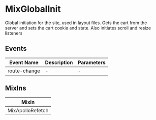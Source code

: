 # MixGlobalInit

Global initiation for the site, used in layout files. Gets the cart from the server and sets the cart cookie and state. Also initiates scroll and resize listeners

## Events

<!-- @vuese:MixGlobalInit:events:start -->
|Event Name|Description|Parameters|
|---|---|---|
|route-change|-|-|

<!-- @vuese:MixGlobalInit:events:end -->


## MixIns

<!-- @vuese:MixGlobalInit:mixIns:start -->
|MixIn|
|---|
|MixApolloRefetch|

<!-- @vuese:MixGlobalInit:mixIns:end -->


